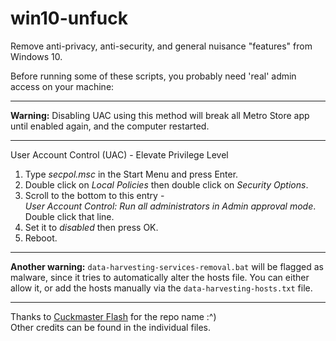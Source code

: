 # win10-unfuck
Remove anti-privacy, anti-security, and general nuisance "features" from Windows 10.

Before running some  of these scripts, you probably need 'real' admin access on your machine:

------------------

**Warning:** Disabling UAC using this method will break all Metro Store app until enabled again, and the computer restarted.

------------------

User Account Control (UAC) - Elevate Privilege Level

1. Type *secpol.msc* in the Start Menu and press Enter.  
2. Double click on *Local Policies* then double click on *Security Options*.  
3. Scroll to the bottom to this entry -  
	*User Account Control: Run all administrators in Admin approval mode*.  
	Double click that line.  
4. Set it to *disabled* then press OK.  
5. Reboot.  

------------------

**Another warning:** `data-harvesting-services-removal.bat` will be flagged as malware, since it tries to automatically alter the hosts file. You can either allow it, or add the hosts manually via the `data-harvesting-hosts.txt` file.

-----------------

Thanks to [Cuckmaster Flash](https://twitter.com/cobaltcuck) for the repo name :^)  
Other credits can be found in the individual files.
